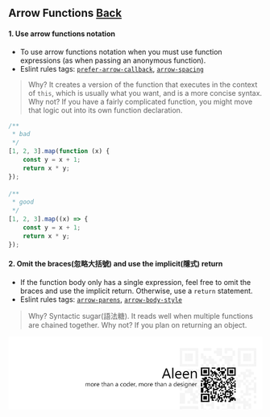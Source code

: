 ## Arrow Functions [**Back**](./../README.md)

#### 1. Use arrow functions notation

- To use arrow functions notation when you must use function expressions (as when passing an anonymous function).
- Eslint rules tags: [`prefer-arrow-callback`](http://eslint.org/docs/rules/prefer-arrow-callback.html), [`arrow-spacing`](http://eslint.org/docs/rules/arrow-spacing.html)

> Why? It creates a version of the function that executes in the context of `this`, which is usually what you want, and is a more concise syntax.
> Why not? If you have a fairly complicated function, you might move that logic out into its own function declaration.

```js
/**
 * bad
 */
[1, 2, 3].map(function (x) {
    const y = x + 1;
    return x * y;
});

/**
 * good
 */
[1, 2, 3].map((x) => {
    const y = x + 1;
    return x * y;
});
```

#### 2. Omit the braces(忽略大括號) and use the implicit(隱式) return

- If the function body only has a single expression, feel free to omit the braces and use the implicit return. Otherwise, use a `return` statement.
- Eslint rules tags: [`arrow-parens`](http://eslint.org/docs/rules/arrow-parens.html), [`arrow-body-style`](http://eslint.org/docs/rules/arrow-body-style.html)

> Why? Syntactic sugar(語法糖). It reads well when multiple functions are chained together.
> Why not? If you plan on returning an object.

<a href="http://aleen42.github.io/" target="_blank" ><img src="./../pic/tail.gif"></a>